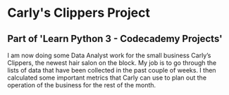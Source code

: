 # Carly's Clippers Project

## Part of 'Learn Python 3 - Codecademy Projects'

I am now doing some Data Analyst work for the small business Carly’s Clippers, the newest hair salon on the block. My job is to go through the lists of data that have been collected in the past couple of weeks. I then calculated some important metrics that Carly can use to plan out the operation of the business for the rest of the month.  
